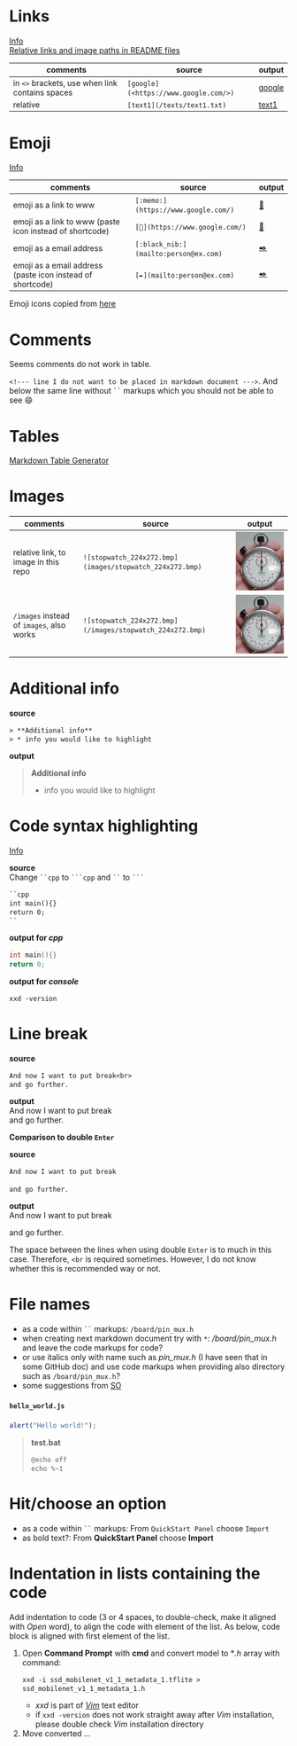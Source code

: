 # Links
[Info](<https://agea.github.io/tutorial.md/>)<br>
[Relative links and image paths in README files](<https://docs.github.com/en/repositories/managing-your-repositorys-settings-and-features/customizing-your-repository/about-readmes#relative-links-and-image-paths-in-readme-files>)

| comments                                                      | source                                | output                              |
|---------------------------------------------------------------|---------------------------------------|-------------------------------------|
| in `<>` brackets, use when link contains spaces               | `[google](<https://www.google.com/>)` | [google](<https://www.google.com/>) |
| relative                                                      | `[text1](/texts/text1.txt)`           | [text1](/texts/text1.txt)           |

# Emoji
[Info](<https://stackoverflow.com/questions/48331389/github-markdown-is-it-possible-to-put-links-under-emojis>)

| comments                                                      | source                                | output                              |
|---------------------------------------------------------------|---------------------------------------|-------------------------------------|
| emoji as a link to www                                        | `[:memo:](https://www.google.com/)`   | [:memo:](https://www.google.com/)   |
| emoji as a link to www (paste icon instead of shortcode)      | `[📝](https://www.google.com/)`       | [📝](https://www.google.com/)       |
| emoji as a email address                                      | `[:black_nib:](mailto:person@ex.com)` | [:black_nib:](mailto:person@ex.com) |
| emoji as a email address (paste icon instead of shortcode)    | `[✒️](mailto:person@ex.com)`          | [✒️](mailto:person@ex.com)          |

Emoji icons copied from [here](<https://github.com/ikatyang/emoji-cheat-sheet/blob/master/README.md>)

# Comments
Seems comments do not work in table.

`<!--- line I do not want to be placed in markdown document --->`. And below the same line without ` `` ` markups which you should not be able to see 😄

<!--- line I do not want to be placed in markdown document --->

# Tables
[Markdown Table Generator](<https://www.tablesgenerator.com/markdown_tables>)

# Images
| comments                               | source                                                    | output                                                   |
|----------------------------------------|-----------------------------------------------------------|----------------------------------------------------------|
| relative link, to image in this repo   | `![stopwatch_224x272.bmp](images/stopwatch_224x272.bmp)`  | ![stopwatch_224x272.bmp](images/stopwatch_224x272.bmp)   |
| `/images` instead of `images`, also works | `![stopwatch_224x272.bmp](/images/stopwatch_224x272.bmp)` | ![stopwatch_224x272.bmp](/images/stopwatch_224x272.bmp) |

# Additional info
**source**
```
> **Additional info**
> * info you would like to highlight
```
**output**
> **Additional info**
> * info you would like to highlight

# Code syntax highlighting
[Info](<https://support.codebasehq.com/articles/tips-tricks/syntax-highlighting-in-markdown>)

**source**<br>
Change ` ``cpp ` to ` ```cpp ` and ` `` ` to ` ``` `
```
``cpp
int main(){}
return 0;
``
```
**output for *cpp***
```cpp
int main(){}
return 0;
```
**output for *console***
```console
xxd -version
```

# Line break
**source**
```
And now I want to put break<br>
and go further.
```
**output**<br>
And now I want to put break<br>
and go further.

**Comparison to double `Enter`**

**source**
```
And now I want to put break

and go further.
```
**output**<br>
And now I want to put break

and go further.

The space between the lines when using double `Enter` is to much in this case. Therefore, `<br` is required sometimes. However, I do not know whether this is recommended way or not.

# File names
* as a code within ` `` ` markups: `/board/pin_mux.h`
* when creating next markdown document try with `*`: */board/pin_mux.h* and leave the code markups for code?
* or use italics only with name such as *pin_mux.h* (I have seen that in some GitHub doc) and use code markups when providing also directory such as `/board/pin_mux.h`?
* some suggestions from [SO](<https://meta.stackexchange.com/questions/246900/which-markdown-formatting-should-be-used-for-a-filename-of-code>)
#### **`hello_world.js`**
``` js
alert("Hello world!");
```
> **test.bat**
> ```
> @echo off
> echo %~1
> ```

# Hit/choose an option
* as a code within ` `` ` markups: From `QuickStart Panel` choose `Import`
* as bold text?: From **QuickStart Panel** choose **Import**

# Indentation in lists containing the code
Add indentation to code (3 or 4 spaces, to double-check, make it aligned with *Open* word), to align the code with element of the list. As below, code block is aligned with first element of the list.
1. Open **Command Prompt** with **cmd** and convert model to **.h* array with command:
   ```console
   xxd -i ssd_mobilenet_v1_1_metadata_1.tflite > ssd_mobilenet_v1_1_metadata_1.h
   ```
   * *xxd* is part of [*Vim*](https://www.vim.org/) text editor
   * if `xxd -version` does not work straight away after *Vim* installation, please double check *Vim* installation directory
2. Move converted ...


